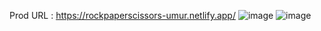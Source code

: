Prod URL : https://rockpaperscissors-umur.netlify.app/
![image](https://user-images.githubusercontent.com/74820307/142057936-557d5df5-5365-4a65-a653-34e75d5ac5a8.png)
![image](https://user-images.githubusercontent.com/74820307/142057982-1b729ea4-1d76-4002-b583-02b1ca7eb66b.png)

